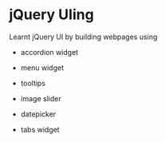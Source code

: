 # jQuery UIing
  
Learnt jQuery UI by building webpages using 

* accordion widget

* menu widget

* tooltips

* image slider

* datepicker

* tabs widget